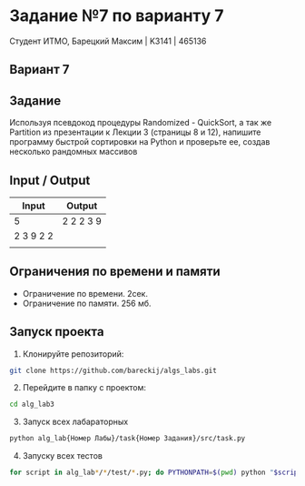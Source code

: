 # Задание №7 по варианту 7
Студент ИТМО, Барецкий Максим | K3141 | 465136

## Вариант 7

## Задание 
Используя псевдокод процедуры Randomized - QuickSort, а так же Partition
из презентации к Лекции 3 (страницы 8 и 12), напишите программу быстрой
сортировки на Python и проверьте ее, создав несколько рандомных массивов


## Input / Output 

| Input    | Output |
|----------|----------|
| 5        | 2 2 2 3 9|
| 2 3 9 2 2|          |
|          |          |

## Ограничения по времени и памяти

- Ограничение по времени. 2сек.
- Ограничение по памяти. 256 мб.


## Запуск проекта

1. Клонируйте репозиторий:
```bash
git clone https://github.com/bareckij/algs_labs.git
```

2. Перейдите в папку с проектом:
```bash
cd alg_lab3
```

3. Запуск всех лабараторных
```bash
python alg_lab{Номер Лабы}/task{Номер Задания}/src/task.py
```

4. Запуску всех тестов
```bash
for script in alg_lab*/*/test/*.py; do PYTHONPATH=$(pwd) python "$script"; done
```

